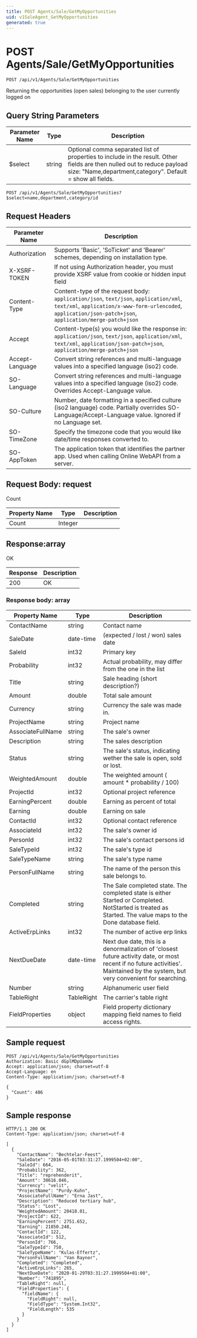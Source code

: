 ```yaml
---
title: POST Agents/Sale/GetMyOpportunities
uid: v1SaleAgent_GetMyOpportunities
generated: true
---
```


# POST Agents/Sale/GetMyOpportunities

```http
POST /api/v1/Agents/Sale/GetMyOpportunities
```

Returning the opportunities (open sales) belonging to the user currently logged on







## Query String Parameters

| Parameter Name | Type |  Description |
|----------------|------|--------------|
| $select | string |  Optional comma separated list of properties to include in the result. Other fields are then nulled out to reduce payload size: "Name,department,category". Default = show all fields. |

```http
POST /api/v1/Agents/Sale/GetMyOpportunities?$select=name,department,category/id
```


## Request Headers

| Parameter Name | Description |
|----------------|-------------|
| Authorization  | Supports 'Basic', 'SoTicket' and 'Bearer' schemes, depending on installation type. |
| X-XSRF-TOKEN   | If not using Authorization header, you must provide XSRF value from cookie or hidden input field |
| Content-Type | Content-type of the request body: `application/json`, `text/json`, `application/xml`, `text/xml`, `application/x-www-form-urlencoded`, `application/json-patch+json`, `application/merge-patch+json` |
| Accept         | Content-type(s) you would like the response in: `application/json`, `text/json`, `application/xml`, `text/xml`, `application/json-patch+json`, `application/merge-patch+json` |
| Accept-Language | Convert string references and multi-language values into a specified language (iso2) code. |
| SO-Language | Convert string references and multi-language values into a specified language (iso2) code. Overrides Accept-Language value. |
| SO-Culture | Number, date formatting in a specified culture (iso2 language) code. Partially overrides SO-Language/Accept-Language value. Ignored if no Language set. |
| SO-TimeZone | Specify the timezone code that you would like date/time responses converted to. |
| SO-AppToken | The application token that identifies the partner app. Used when calling Online WebAPI from a server. |

## Request Body: request 

Count 

| Property Name | Type |  Description |
|----------------|------|--------------|
| Count | Integer |  |

## Response:array

OK

| Response | Description |
|----------------|-------------|
| 200 | OK |

### Response body: array

| Property Name | Type |  Description |
|----------------|------|--------------|
| ContactName | string | Contact name |
| SaleDate | date-time | (expected / lost / won) sales date |
| SaleId | int32 | Primary key |
| Probability | int32 | Actual probability, may differ from the one in the list |
| Title | string | Sale heading (short description?) |
| Amount | double | Total sale amount |
| Currency | string | Currency the sale was made in. |
| ProjectName | string | Project name |
| AssociateFullName | string | The sale's owner |
| Description | string | The sales description |
| Status | string | The sale's status, indicating wether the sale is open, sold or lost. |
| WeightedAmount | double | The weighted amount ( amount *  probability / 100) |
| ProjectId | int32 | Optional project reference |
| EarningPercent | double | Earning as percent of total |
| Earning | double | Earning on sale |
| ContactId | int32 | Optional contact reference |
| AssociateId | int32 | The sale's owner id |
| PersonId | int32 | The sale's contact persons id |
| SaleTypeId | int32 | The sale's type id |
| SaleTypeName | string | The sale's type name |
| PersonFullName | string | The name of the person this sale belongs to. |
| Completed | string | The Sale completed state. The completed state is either Started or Completed. NotStarted is treated as Started. The value maps to the Done database field. |
| ActiveErpLinks | int32 | The number of active erp links |
| NextDueDate | date-time | Next due date, this is a denormalization of 'closest future activity date, or most recent if no future activities'. Maintained by the system, but very convenient for searching. |
| Number | string | Alphanumeric user field |
| TableRight | TableRight | The carrier's table right |
| FieldProperties | object | Field property dictionary mapping field names to field access rights. |

## Sample request

```http!
POST /api/v1/Agents/Sale/GetMyOpportunities
Authorization: Basic dGplMDpUamUw
Accept: application/json; charset=utf-8
Accept-Language: en
Content-Type: application/json; charset=utf-8

{
  "Count": 486
}
```

## Sample response

```http_
HTTP/1.1 200 OK
Content-Type: application/json; charset=utf-8

[
  {
    "ContactName": "Bechtelar-Feest",
    "SaleDate": "2016-05-01T03:31:27.1999504+02:00",
    "SaleId": 664,
    "Probability": 362,
    "Title": "reprehenderit",
    "Amount": 30616.046,
    "Currency": "velit",
    "ProjectName": "Purdy-Kuhn",
    "AssociateFullName": "Erna Jast",
    "Description": "Reduced tertiary hub",
    "Status": "Lost",
    "WeightedAmount": 20418.01,
    "ProjectId": 622,
    "EarningPercent": 2751.652,
    "Earning": 21850.248,
    "ContactId": 122,
    "AssociateId": 512,
    "PersonId": 766,
    "SaleTypeId": 750,
    "SaleTypeName": "Kulas-Effertz",
    "PersonFullName": "Van Raynor",
    "Completed": "Completed",
    "ActiveErpLinks": 265,
    "NextDueDate": "2020-01-29T03:31:27.1999504+01:00",
    "Number": "741895",
    "TableRight": null,
    "FieldProperties": {
      "fieldName": {
        "FieldRight": null,
        "FieldType": "System.Int32",
        "FieldLength": 535
      }
    }
  }
]
```